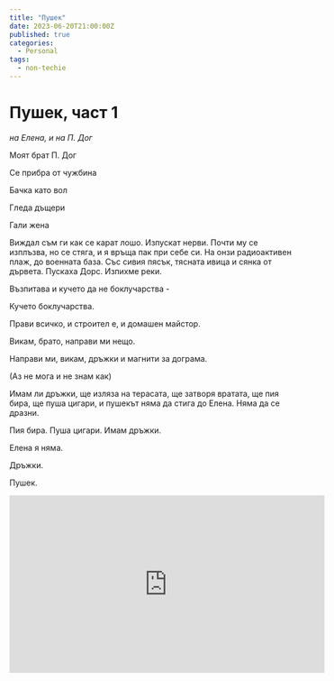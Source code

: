 ```yaml
---
title: "Пушек"
date: 2023-06-20T21:00:00Z
published: true
categories:
  - Personal
tags:
  - non-techie
---
```


# Пушек, част 1

*на Елена, и на П. Дог*

Моят брат П. Дог

Се прибра от чужбина

Бачка като вол

Гледа дъщери

Гали жена

Виждал съм ги как се карат лошо. Изпускат нерви. Почти му се изплъзва, но се стяга, и  я връща пак при себе си. На онзи радиоактивен плаж, до военната база. Със сивия пясък, тясната ивица и сянка от дървета. Пускаха Дорс. Изпихме реки.

Възпитава и кучето да не боклучарства - 

Кучето боклучарства.

Прави всичко, и строител е, и домашен майстор.

Викам, брато, направи ми нещо.

Направи ми, викам, дръжки и магнити за дограма.

(Аз не мога и не знам как)

Имам ли дръжки, ще изляза на терасата, ще затворя вратата, ще пия бира, ще пуша цигари, и пушекът няма да стига до Елена. Няма да се дразни.

Пия бира. Пуша цигари. Имам дръжки.

Елена я няма.

Дръжки.

Пушек.

<iframe width="560" height="315" src="https://www.youtube.com/embed/GWaQTpv-R-c" title="YouTube video player" frameborder="0" allow="accelerometer; autoplay; clipboard-write; encrypted-media; gyroscope; picture-in-picture; web-share" allowfullscreen></iframe>




